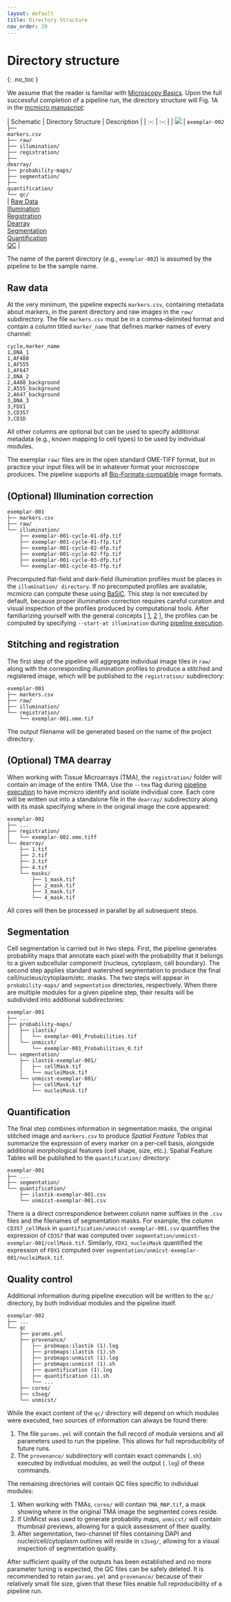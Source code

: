```yaml
---
layout: default
title: Directory Structure
nav_order: 20
---
```


# Directory structure
{: .no_toc }

We assume that the reader is familiar with [Microscopy Basics](vign-basics.html).
Upon the full successful completion of a pipeline run, the directory structure will Fig. 1A in the [mcmicro manuscript](https://www.biorxiv.org/content/10.1101/2021.03.15.435473v1):

| Schematic | Directory Structure | Description |
| :-: | :-: |
| ![](images/Fig1.png) | <code>exemplar-002<br>├── markers.csv<br>├── raw/<br>├── illumination/<br>├── registration/<br>├── dearray/<br>├── probability-maps/<br>├── segmentation/<br>├── quantification/<br>└── qc/<br></code> | [Raw Data](#raw-data)<br>[Illumination](#optional-illumination-correction)<br>[Registration](#stitching-and-registration)<br>[Dearray](#optional-tma-dearray)<br>[Segmentation](#segmentation)<br>[Quantification](#quantification)<br>[QC](#quality-control) |

The name of the parent directory (e.g., `exemplar-002`) is assumed by the pipeline to be the sample name.

## Raw data
At the very minimum, the pipeline expects `markers.csv`, containing metadata about markers, in the parent directory and raw images in the `raw/` subdirectory.
The file `markers.csv` must be in a comma-delimited format and contain a column titled `marker_name` that defines marker names of every channel:

```
cycle,marker_name
1,DNA_1
1,AF488
1,AF555
1,AF647
2,DNA_2
2,A488_background
2,A555_background
2,A647_background
3,DNA_3
3,FDX1
3,CD357
3,CD1D
```

All other columns are optional but can be used to specify additional metadata (e.g., known mapping to cell types) to be used by individual modules.

The exemplar `raw/` files are in the open standard OME-TIFF format, but in practice your input files will be in whatever format your microscope produces. The pipeline supports all [Bio-Formats-compatible](https://docs.openmicroscopy.org/bio-formats/6.0.1/supported-formats.html) image formats.

## (Optional) Illumination correction

```
exemplar-001
├── markers.csv
├── raw/
└── illumination/
    ├── exemplar-001-cycle-01-dfp.tif
    ├── exemplar-001-cycle-01-ffp.tif
    ├── exemplar-001-cycle-02-dfp.tif
    ├── exemplar-001-cycle-02-ffp.tif
    ├── exemplar-001-cycle-03-dfp.tif
    └── exemplar-001-cycle-03-ffp.tif
```

Precomputed flat-field and dark-field illumination profiles must be places in the `illumination/ directory`. If no precomputed profiles are available, mcmicro can compute these using [BaSiC](https://www.nature.com/articles/ncomms14836). This step is not executed by default, because proper illumination correction requires careful curation and visual inspection of the profiles produced by computational tools. After familiarizing yourself with the general concepts [ [1](https://emsis.eu/olh/HTML/topics_glossary_tem_shading_correction.html), [2](https://en.wikipedia.org/wiki/Flat-field_correction) ], the profiles can be computed by specifying `--start-at illumination` during [pipeline execution](running-mcmicro.html).

## Stitching and registration

The first step of the pipeline will aggregate individual image tiles in `raw/` along with the corresponding illumination profiles to produce a stitched and registered image, which will be published to the `registration/` subdirectory:

```
exemplar-001
├── markers.csv
├── raw/
├── illumination/
└── registration/
    └── exemplar-001.ome.tif
```

The output filename will be generated based on the name of the project directory.

## (Optional) TMA dearray

When working with Tissue Microarrays (TMA), the `registration/` folder will contain an image of the entire TMA. Use the `--tma` flag during [pipeline execution](running-mcmicro.html) to have mcmicro identify and isolate individual core. Each core will be written out into a standalone file in the `dearray/` subdirectory along with its mask specifying where in the original image the core appeared:

```
exemplar-002
├── ...
├── registration/
│   └── exemplar-002.ome.tiff
└── dearray/
    ├── 1.tif
    ├── 2.tif
    ├── 3.tif
    ├── 4.tif
    └── masks/
        ├── 1_mask.tif
        ├── 2_mask.tif
        ├── 3_mask.tif
        └── 4_mask.tif
```

All cores will then be processed in parallel by all subsequent steps.

## Segmentation

Cell segmentation is carried out in two steps. First, the pipeline generates probability maps that annotate each pixel with the probability that it belongs to a given subcellular component (nucleus, cytoplasm, cell boundary). The second step applies standard watershed segmentation to produce the final cell/nucleus/cytoplasm/etc. masks. The two steps will appear in `probability-maps/` and `segmentation` directories, respectively. When there are multiple modules for a given pipeline step, their results will be subdivided into additional subdirectories:

```
exemplar-001
├── ...
├── probability-maps/
│   ├── ilastik/
│   │   └── exemplar-001_Probabilities.tif
│   └── unmicst/
│       └── exemplar-001_Probabilities_0.tif
└── segmentation/
    ├── ilastik-exemplar-001/
    │   ├── cellMask.tif
    │   └── nucleiMask.tif
    └── unmicst-exemplar-001/
        ├── cellMask.tif
        └── nucleiMask.tif
```

## Quantification

The final step combines information in segmentation masks, the original stitched image and `markers.csv` to produce *Spatial Feature Tables* that summarize the expression of every marker on a per-cell basis, alongside additional morphological features (cell shape, size, etc.). Spatial Feature Tables will be published to the `quantification/` directory:

```
exemplar-001
├── ...
├── segmentation/
└── quantification/
    ├── ilastik-exemplar-001.csv
    └── unmicst-exemplar-001.csv
```

There is a direct correspondence between colunn name suffixes in the `.csv` files and the filenames of segmentation masks. For example, the column `CD357_cellMask` in `quantification/unmicst-exemplar-001.csv` quantifies the expression of `CD357` that was computed over `segmentation/unmicst-exemplar-001/cellMask.tif`. Similarly, `FDX1_nucleiMask` quantified the expression of `FDX1` computed over `segmentation/unmicst-exemplar-001/nucleiMask.tif`.

## Quality control

Additional information during pipeline execution will be written to the `qc/` directory, by both individual modules and the pipeline itself.

```
exemplar-002
├── ...
└── qc
    ├── params.yml
    ├── provenance/
    │   ├── probmaps:ilastik (1).log
    │   ├── probmaps:ilastik (1).sh
    │   ├── probmaps:unmicst (1).log
    │   ├── probmaps:unmicst (1).sh
    │   ├── quantification (1).log
    │   ├── quantification (1).sh
    │   └── ...
    ├── coreo/
    ├── s3seg/
    └── unmicst/
```

While the exact content of the `qc/` directory will depend on which modules were executed, two sources of information can always be found there:

1. The file `params.yml` will contain the full record of module versions and all parameters used to run the pipeline. This allows for full reproducibility of future runs.
1. The `provenance/` subdirectory will contain exact commands (`.sh`) executed by individual modules, as well the output (`.log`) of these commands.

The remaining directories will contain QC files specific to individual modules:

1. When working with TMAs, `coreo/` will contain `TMA_MAP.tif`, a mask showing where in the original TMA image the segmented cores reside.
1. If UnMicst was used to generate probability maps, `unmicst/` will contain thumbnail previews, allowing for a quick assessment of their quality.
1. After segemntation, two-channel tif files containing DAPI and nuclei/cell/cytoplasm outlines will reside in `s3seg/`, allowing for a visual inspection of segmentation quality.

After sufficient quality of the outputs has been established and no more parameter tuning is expected, the QC files can be safely deleted. It is recommended to retain `params.yml` and `provenance/` because of their relatively small file size, given that these files enable full reproducibility of a pipeline run.
